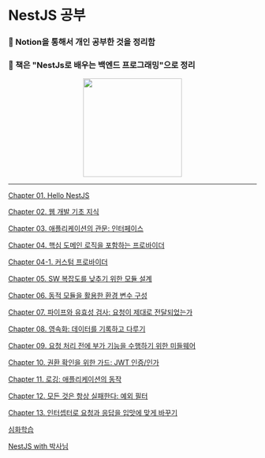 # NestJS 공부

### 📌 Notion을 통해서 개인 공부한 것을 정리함
### 📌 책은 "NestJs로 배우는 백엔드 프로그래밍"으로 정리
<div align="center">
<img src="https://image.yes24.com/goods/115850682/XL" width=200>
</div>

---

[Chapter 01. Hello NestJS](https://www.notion.so/moondongmin/Chapter-01-Hello-NestJS-6e5d39861005437ebf59117632ac5137)

[Chapter 02. 웹 개발 기초 지식](https://www.notion.so/moondongmin/Chapter-02-5fd63b966c344db5be96c7c881025065)

[Chapter 03. 애플리케이션의 관문: 인터페이스](https://www.notion.so/moondongmin/Chapter-03-0c34e5666d89425a98da2db6b0554aa8)

[Chapter 04. 핵심 도메인 로직을 포함하는 프로바이더](https://www.notion.so/moondongmin/Chapter-04-2a88787647a44725a2bf30c93317c501)

[Chapter 04-1. 커스텀 프로바이더](https://www.notion.so/moondongmin/Chapter-04-1-9c366a89d7bb4587929908c55cba5465)

[Chapter 05. SW 복잡도를 낮추기 위한 모듈 설계](https://www.notion.so/moondongmin/Chapter-05-SW-d2cbfab1bd3243c381f10808b3b0d374)

[Chapter 06. 동적 모듈을 활용한 환경 변수 구성](https://www.notion.so/moondongmin/Chapter-06-7125ca2618d043219622c40831bd3c46)

[Chapter 07. 파이프와 유효성 검사: 요청이 제대로 전달되었는가](https://www.notion.so/moondongmin/Chapter-07-7c5cdfa2cb674c74b9eca70aad131f12)

[Chapter 08. 영속화: 데이터를 기록하고 다루기](https://www.notion.so/moondongmin/Chapter-08-c4422aece5404a5ead2e0d149bf4e2ad)

[Chapter 09. 요청 처리 전에 부가 기능을 수행하기 위한 미들웨어](https://www.notion.so/moondongmin/Chapter-09-fc547f4203af4b6ea53f894259dd9575)

[Chapter 10. 권환 확인을 위한 가드: JWT 인증/인가](https://www.notion.so/Chapter-10-JWT-7995e5b1cd0746298d3dbc18efee82eb?pvs=21)

[Chapter 11. 로깅: 애플리케이션의 동작](https://www.notion.so/Chapter-11-e501e771a28142e9baab0a8d4e20f714?pvs=21)

[Chapter 12. 모든 것은 항상 실패한다: 예외 필터](https://www.notion.so/Chapter-12-4e6e7c04cb524639b0a563c6e39aec8e?pvs=21)

[Chapter 13. 인터셉터로 요청과 응답을 입맛에 맞게 바꾸기](https://www.notion.so/Chapter-13-ae5a703b80a6436ba30e86f5d8a81ac1?pvs=21)

[심화학습 ](https://www.notion.so/df96710e16ff4c949341865016cdb805?pvs=21)

[NestJS with 박사님 ](https://www.notion.so/NestJS-with-a4ac714b5e684ab3bcf849e6a815b225?pvs=21)